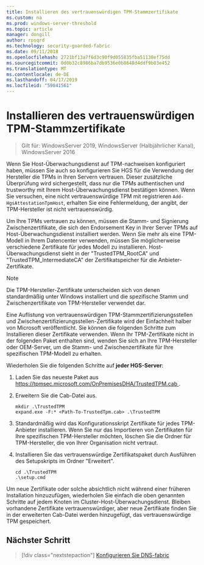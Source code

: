 ```yaml
---
title: Installieren des vertrauenswürdigen TPM-Stammzertifikate
ms.custom: na
ms.prod: windows-server-threshold
ms.topic: article
manager: dongill
author: rpsqrd
ms.technology: security-guarded-fabric
ms.date: 09/11/2018
ms.openlocfilehash: 2721bf13a7f6d3c90f9d055835fba51138ef75dd
ms.sourcegitcommit: 0d0b32c8986ba7db9536e0b8648d4ddf9b03e452
ms.translationtype: MT
ms.contentlocale: de-DE
ms.lasthandoff: 04/17/2019
ms.locfileid: "59841561"
---
```

# <a name="install-trusted-tpm-root-certificates"></a>Installieren des vertrauenswürdigen TPM-Stammzertifikate

>Gilt für: WindowsServer 2019, WindowsServer (Halbjährlicher Kanal), WindowsServer 2016

Wenn Sie Host-Überwachungsdienst auf TPM-nachweisen konfiguriert haben, müssen Sie auch so konfigurieren Sie HGS für die Verwendung der Hersteller die TPMs in Ihren Servern vertrauen.
Dieser zusätzliche Überprüfung wird sichergestellt, dass nur die TPMs authentischen und trustworthy mit Ihrem Host-Überwachungsdienst bestätigen können.
Wenn Sie versuchen, eine nicht vertrauenswürdige TPM mit registrieren `Add-HgsAttestationTpmHost`, erhalten Sie eine Fehlermeldung, der angibt, der TPM-Hersteller ist nicht vertrauenswürdig.

Um Ihre TPMs vertrauen zu können, müssen die Stamm- und Signierung Zwischenzertifikate, die sich den Endorsement Key in Ihrer Server TPMs auf Host-Überwachungsdienst installiert werden.
Wenn Sie mehr als eine TPM-Modell in Ihrem Datencenter verwenden, müssen Sie möglicherweise verschiedene Zertifikate für jedes Modell zu installieren.
Host-Überwachungsdienst sieht in der "TrustedTPM_RootCA" und "TrustedTPM_IntermediateCA" der Zertifikatspeicher für die Anbieter-Zertifikate.

> [!NOTE]
> Die TPM-Hersteller-Zertifikate unterscheiden sich von denen standardmäßig unter Windows installiert und die spezifische Stamm und Zwischenzertifikate von TPM-Hersteller verwendet dar.

Eine Auflistung von vertrauenswürdigen TPM-Stammzertifizierungsstellen und Zwischenzertifizierungsstellen-Zertifikate wird der Einfachheit halber von Microsoft veröffentlicht.
Sie können die folgenden Schritte zum Installieren dieser Zertifikate verwenden.
Wenn Ihr TPM-Zertifikate nicht in der folgenden Paket enthalten sind, wenden Sie sich an Ihre TPM-Hersteller oder OEM-Server, um die Stamm- und Zwischenzertifikate für Ihre spezifischen TPM-Modell zu erhalten.

Wiederholen Sie die folgenden Schritte auf **jeder HGS-Server**:

1.  Laden Sie das neueste Paket aus [ https://tpmsec.microsoft.com/OnPremisesDHA/TrustedTPM.cab ](https://tpmsec.microsoft.com/OnPremisesDHA/TrustedTPM.cab).

2.  Erweitern Sie die Cab-Datei aus.

    ```
    mkdir .\TrustedTPM
    expand.exe -F:* <Path-To-TrustedTpm.cab> .\TrustedTPM
    ```

3.  Standardmäßig wird das Konfigurationsskript Zertifikate für jedes TPM-Anbieter installieren. Wenn Sie nur das Importieren von Zertifikaten für Ihre spezifischen TPM-Hersteller möchten, löschen Sie die Ordner für TPM-Hersteller, die von Ihrer Organisation nicht vertraut.

4.  Installieren Sie das vertrauenswürdige Zertifikatspaket durch Ausführen des Setupskripts im Ordner "Erweitert".

    ```
    cd .\TrustedTPM
    .\setup.cmd
    ```

Um neue Zertifikate oder solche absichtlich nicht während einer früheren Installation hinzuzufügen, wiederholen Sie einfach die oben genannten Schritte auf jedem Knoten im Cluster-Host-Überwachungsdienst.
Bleiben vorhandene Zertifikate vertrauenswürdiger, aber neue Zertifikate finden Sie in der erweiterten Cab-Datei werden hinzugefügt, das vertrauenswürdige TPM gespeichert.

## <a name="next-step"></a>Nächster Schritt

>[!div class="nextstepaction"]
[Konfigurieren Sie DNS-fabric](guarded-fabric-configuring-fabric-dns-tpm.md)



